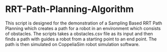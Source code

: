 # RRT-Path-Planning-Algorithm
This script is designed for the demonstration of a Sampling Based RRT Path Planning which creates a path for a robot in an environment which consists of obstacles. The scripts takes a obstacles.csv file as its input and then finds a path with guides a robot from a starting point to an end point. The path is then simulated on CoppeliaSim robot simulation software.
